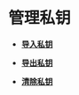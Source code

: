 # 管理私钥<a name="dew_01_0081"></a>

-   **[导入私钥](导入私钥.md)**  

-   **[导出私钥](导出私钥.md)**  

-   **[清除私钥](清除私钥.md)**  

